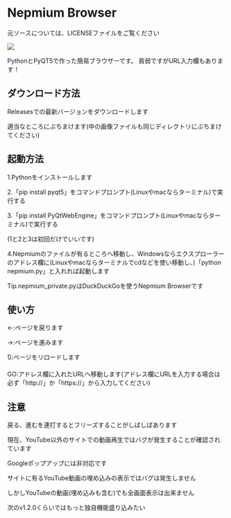# Nepmium Browser
元ソースについては、LICENSEファイルをご覧ください

<img src="https://cdn.discordapp.com/attachments/967750417104642048/997995323085553724/unknown.png">

PythonとPyQT5で作った簡易ブラウザーです。
貧弱ですがURL入力欄もあります！

## ダウンロード方法

Releasesでの最新バージョンをダウンロードします

適当なところにぶちまけます(中の画像ファイルも同じディレクトリにぶちまけてください)

## 起動方法

1.Pythonをインストールします<br>

2.「pip install pyqt5」をコマンドプロンプト(Linuxやmacならターミナル)で実行する

3.「pip install PyQtWebEngine」をコマンドプロンプト(Linuxやmacならターミナル)で実行する

(1と2と3は初回だけでいいです)

4.Nepmiumのファイルが有るところへ移動し、Windowsならエクスプローラーのアドレス欄に(Linuxやmacならターミナルでcdなどを使い移動し、)「python nepmium.py」と入れれば起動します

Tip.nepmium_private.pyはDuckDuckGoを使うNepmium Browserです

## 使い方

←:ページを戻ります

→:ページを進みます

🔃:ページをリロードします

GO:アドレス欄に入れたURLへ移動します(アドレス欄にURLを入力する場合は必ず「http://」か「https://」から入力してください)

## 注意

戻る、進むを連打するとフリーズすることがしばしばあります

現在、YouTube以外のサイトでの動画再生ではバグが発生することが確認されています

Googleポップアップには非対応です

サイトに有るYouTube動画の埋め込みの表示ではバグは発生しません

しかしYouTubeの動画(埋め込みも含む)でも全画面表示は出来ません

次のv1.2.0くらいではもっと独自機能盛り込みたい
